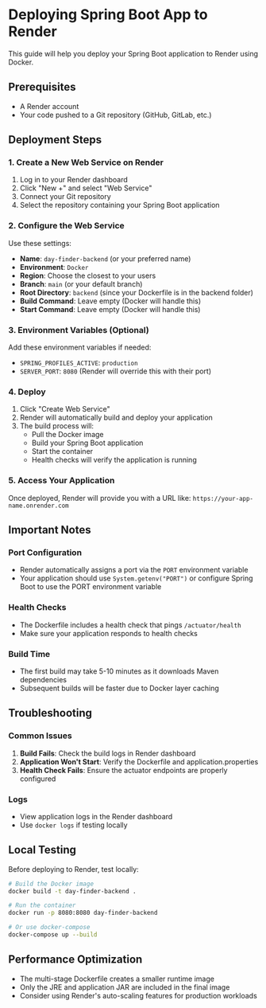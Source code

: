 # Deploying Spring Boot App to Render

This guide will help you deploy your Spring Boot application to Render using Docker.

## Prerequisites

- A Render account
- Your code pushed to a Git repository (GitHub, GitLab, etc.)

## Deployment Steps

### 1. Create a New Web Service on Render

1. Log in to your Render dashboard
2. Click "New +" and select "Web Service"
3. Connect your Git repository
4. Select the repository containing your Spring Boot application

### 2. Configure the Web Service

Use these settings:

- **Name**: `day-finder-backend` (or your preferred name)
- **Environment**: `Docker`
- **Region**: Choose the closest to your users
- **Branch**: `main` (or your default branch)
- **Root Directory**: `backend` (since your Dockerfile is in the backend folder)
- **Build Command**: Leave empty (Docker will handle this)
- **Start Command**: Leave empty (Docker will handle this)

### 3. Environment Variables (Optional)

Add these environment variables if needed:

- `SPRING_PROFILES_ACTIVE`: `production`
- `SERVER_PORT`: `8080` (Render will override this with their port)

### 4. Deploy

1. Click "Create Web Service"
2. Render will automatically build and deploy your application
3. The build process will:
   - Pull the Docker image
   - Build your Spring Boot application
   - Start the container
   - Health checks will verify the application is running

### 5. Access Your Application

Once deployed, Render will provide you with a URL like:
`https://your-app-name.onrender.com`

## Important Notes

### Port Configuration

- Render automatically assigns a port via the `PORT` environment variable
- Your application should use `System.getenv("PORT")` or configure Spring Boot to use the PORT environment variable

### Health Checks

- The Dockerfile includes a health check that pings `/actuator/health`
- Make sure your application responds to health checks

### Build Time

- The first build may take 5-10 minutes as it downloads Maven dependencies
- Subsequent builds will be faster due to Docker layer caching

## Troubleshooting

### Common Issues

1. **Build Fails**: Check the build logs in Render dashboard
2. **Application Won't Start**: Verify the Dockerfile and application.properties
3. **Health Check Fails**: Ensure the actuator endpoints are properly configured

### Logs

- View application logs in the Render dashboard
- Use `docker logs` if testing locally

## Local Testing

Before deploying to Render, test locally:

```bash
# Build the Docker image
docker build -t day-finder-backend .

# Run the container
docker run -p 8080:8080 day-finder-backend

# Or use docker-compose
docker-compose up --build
```

## Performance Optimization

- The multi-stage Dockerfile creates a smaller runtime image
- Only the JRE and application JAR are included in the final image
- Consider using Render's auto-scaling features for production workloads
